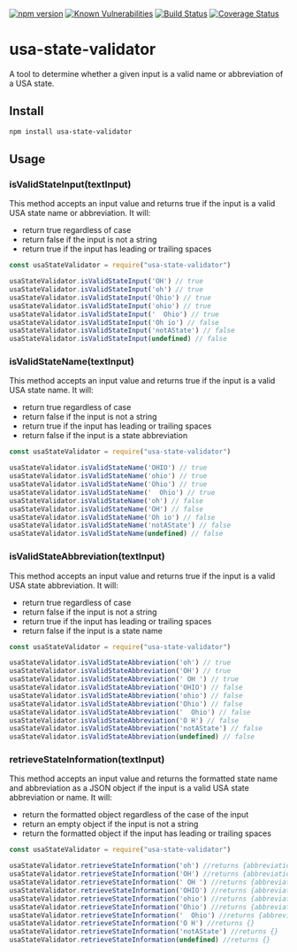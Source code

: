 [![npm version](https://badge.fury.io/js/usa-state-validator.svg)](https://badge.fury.io/js/usa-state-validator)
[![Known Vulnerabilities](https://snyk.io/test/github/christinepoydence/usa-state-validator/badge.svg?targetFile=package.json)](https://snyk.io/test/github/christinepoydence/usa-state-validator?targetFile=package.json)
[![Build Status](https://travis-ci.com/christinepoydence/usa-state-validator.svg?branch=main)](https://travis-ci.com/christinepoydence/usa-state-validator)
[![Coverage Status](https://coveralls.io/repos/github/christinepoydence/usa-state-validator/badge.svg?branch=main)](https://coveralls.io/github/christinepoydence/usa-state-validator?branch=main)

# usa-state-validator

A tool to determine whether a given input is a valid name or abbreviation of a USA state.

## Install

```bash
npm install usa-state-validator
```

## Usage

### isValidStateInput(textInput)

This method accepts an input value and returns true if the input is a valid USA state name or abbreviation. It will:
- return true regardless of case
- return false if the input is not a string
- return true if the input has leading or trailing spaces

```javascript
const usaStateValidator = require("usa-state-validator")

usaStateValidator.isValidStateInput('OH') // true
usaStateValidator.isValidStateInput('oh') // true
usaStateValidator.isValidStateInput('Ohio') // true
usaStateValidator.isValidStateInput('ohio') // true
usaStateValidator.isValidStateInput('  Ohio') // true
usaStateValidator.isValidStateInput('Oh io') // false
usaStateValidator.isValidStateInput('notAState') // false
usaStateValidator.isValidStateInput(undefined) // false
```

### isValidStateName(textInput)

This method accepts an input value and returns true if the input is a valid USA state name. It will:
- return true regardless of case
- return false if the input is not a string
- return true if the input has leading or trailing spaces
- return false if the input is a state abbreviation

```javascript
const usaStateValidator = require("usa-state-validator")

usaStateValidator.isValidStateName('OHIO') // true
usaStateValidator.isValidStateName('ohio') // true
usaStateValidator.isValidStateName('Ohio') // true
usaStateValidator.isValidStateName('  Ohio') // true
usaStateValidator.isValidStateName('oh') // false
usaStateValidator.isValidStateName('OH') // false
usaStateValidator.isValidStateName('Oh io') // false
usaStateValidator.isValidStateName('notAState') // false
usaStateValidator.isValidStateName(undefined) // false
```

### isValidStateAbbreviation(textInput)

This method accepts an input value and returns true if the input is a valid USA state abbreviation. It will:
- return true regardless of case
- return false if the input is not a string
- return true if the input has leading or trailing spaces
- return false if the input is a state name

```javascript
const usaStateValidator = require("usa-state-validator")

usaStateValidator.isValidStateAbbreviation('oh') // true
usaStateValidator.isValidStateAbbreviation('OH') // true
usaStateValidator.isValidStateAbbreviation(' OH ') // true
usaStateValidator.isValidStateAbbreviation('OHIO') // false
usaStateValidator.isValidStateAbbreviation('ohio') // false
usaStateValidator.isValidStateAbbreviation('Ohio') // false
usaStateValidator.isValidStateAbbreviation('  Ohio') // false
usaStateValidator.isValidStateAbbreviation('O H') // false
usaStateValidator.isValidStateAbbreviation('notAState') // false
usaStateValidator.isValidStateAbbreviation(undefined) // false
```

### retrieveStateInformation(textInput)

This method accepts an input value and returns the formatted state name and abbreviation as a JSON object if the input is a valid USA state abbreviation or name. It will:
- return the formatted object regardless of the case of the input
- return an empty object if the input is not a string
- return the formatted object if the input has leading or trailing spaces

```javascript
const usaStateValidator = require("usa-state-validator")

usaStateValidator.retrieveStateInformation('oh') //returns {abbreviation: "OH", name: "Ohio" }
usaStateValidator.retrieveStateInformation('OH') //returns {abbreviation: "OH", name: "Ohio" }
usaStateValidator.retrieveStateInformation(' OH ') //returns {abbreviation: "OH", name: "Ohio" }
usaStateValidator.retrieveStateInformation('OHIO') //returns {abbreviation: "OH", name: "Ohio" }
usaStateValidator.retrieveStateInformation('ohio') //returns {abbreviation: "OH", name: "Ohio" }
usaStateValidator.retrieveStateInformation('Ohio') //returns {abbreviation: "OH", name: "Ohio" }
usaStateValidator.retrieveStateInformation('  Ohio') //returns {abbreviation: "OH", name: "Ohio" }
usaStateValidator.retrieveStateInformation('O H') //returns {}
usaStateValidator.retrieveStateInformation('notAState') //returns {}
usaStateValidator.retrieveStateInformation(undefined) //returns {}
```